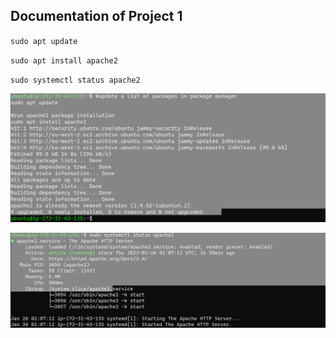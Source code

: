 ## Documentation of Project 1

`sudo apt update`

`sudo apt install apache2`

`sudo systemctl status apache2`

![Apache status](./Images/Apache_installation.png)

![Apache status](./Images/Confirmation_of_apache_status.png)